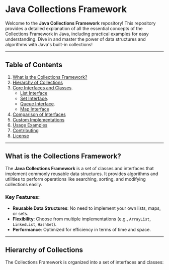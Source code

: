 # Java Collections Framework

Welcome to the **Java Collections Framework** repository! This repository provides a detailed explanation of all the essential concepts of the Collections Framework in Java, including practical examples for easy understanding. Dive in and master the power of data structures and algorithms with Java's built-in collections!

---

## Table of Contents

1. [What is the Collections Framework?](#what-is-the-collections-framework.)
2. [Hierarchy of Collections](#hierarchy-of-collections.)
3. [Core Interfaces and Classes](#core-interfaces-and-classes.).
    - [List Interface](#list-interface.)
    - [Set Interface](#set-interface.).
    - [Queue Interface](#queue-interface.).
    - [Map Interface](#map-interface.)
4. [Comparison of Interfaces](#comparison-of-interfaces.)
5. [Custom Implementations](#custom-implementations)
6. [Usage Examples](#usage-examples)
7. [Contributing](#contributing)
8. [License](#license)

---

## What is the Collections Framework?

The **Java Collections Framework** is a set of classes and interfaces that implement commonly reusable data structures. It provides algorithms and utilities to perform operations like searching, sorting, and modifying collections easily.

### Key Features:
- **Reusable Data Structures**: No need to implement your own lists, maps, or sets.
- **Flexibility**: Choose from multiple implementations (e.g., `ArrayList`, `LinkedList`, `HashSet`).
- **Performance**: Optimized for efficiency in terms of time and space.

---

## Hierarchy of Collections

The Collections Framework is organized into a set of interfaces and classes:

